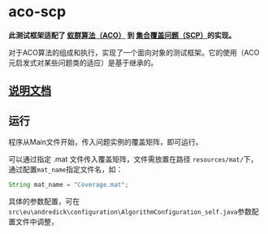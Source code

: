 # aco-scp

<b>此测试框架适配了 <a href="https://de.wikipedia.org/wiki/Ameisenalgorithmus">蚁群算法（ACO）</a> 到 <a href="https://de.wikipedia.org/wiki/Mengen%C3%BCberdeckungsproblem">集合覆盖问题（SCP）</a>的实现。</b>
<p>对于ACO算法的组成和执行，实现了一个面向对象的测试框架。它的使用（ACO元启发式对某些问题类的适应）是基于继承的。</p>

## [说明文档](http://drggboy.github.io/aco-scp)

## 运行
程序从Main文件开始，传入问题实例的覆盖矩阵，即可运行。

可以通过指定 .mat 文件传入覆盖矩阵，文件需放置在路径 `resources/mat/`下，通过配置`mat_name`指定文件名，如：

~~~java
String mat_name = "Coverage.mat";
~~~

具体的参数配置，可在`src\eu\andredick\configuration\AlgorithmConfiguration_self.java`参数配置文件中调整，
